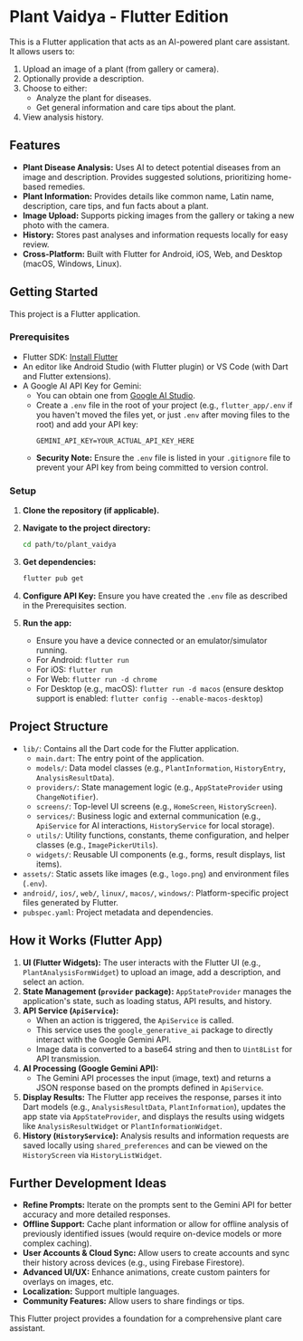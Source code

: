 
# Plant Vaidya - Flutter Edition

This is a Flutter application that acts as an AI-powered plant care assistant. It allows users to:

1.  Upload an image of a plant (from gallery or camera).
2.  Optionally provide a description.
3.  Choose to either:
    *   Analyze the plant for diseases.
    *   Get general information and care tips about the plant.
4.  View analysis history.

## Features

*   **Plant Disease Analysis:** Uses AI to detect potential diseases from an image and description. Provides suggested solutions, prioritizing home-based remedies.
*   **Plant Information:** Provides details like common name, Latin name, description, care tips, and fun facts about a plant.
*   **Image Upload:** Supports picking images from the gallery or taking a new photo with the camera.
*   **History:** Stores past analyses and information requests locally for easy review.
*   **Cross-Platform:** Built with Flutter for Android, iOS, Web, and Desktop (macOS, Windows, Linux).

## Getting Started

This project is a Flutter application.

### Prerequisites

*   Flutter SDK: [Install Flutter](https://flutter.dev/docs/get-started/install)
*   An editor like Android Studio (with Flutter plugin) or VS Code (with Dart and Flutter extensions).
*   A Google AI API Key for Gemini:
    *   You can obtain one from [Google AI Studio](https://aistudio.google.com/app/apikey).
    *   Create a `.env` file in the root of your project (e.g., `flutter_app/.env` if you haven't moved the files yet, or just `.env` after moving files to the root) and add your API key:
        ```
        GEMINI_API_KEY=YOUR_ACTUAL_API_KEY_HERE
        ```
    *   **Security Note:** Ensure the `.env` file is listed in your `.gitignore` file to prevent your API key from being committed to version control.

### Setup

1.  **Clone the repository (if applicable).**
2.  **Navigate to the project directory:**
    ```bash
    cd path/to/plant_vaidya
    ```
3.  **Get dependencies:**
    ```bash
    flutter pub get
    ```
4.  **Configure API Key:**
    Ensure you have created the `.env` file as described in the Prerequisites section.

5.  **Run the app:**
    *   Ensure you have a device connected or an emulator/simulator running.
    *   For Android: `flutter run`
    *   For iOS: `flutter run`
    *   For Web: `flutter run -d chrome`
    *   For Desktop (e.g., macOS): `flutter run -d macos` (ensure desktop support is enabled: `flutter config --enable-macos-desktop`)

## Project Structure

*   `lib/`: Contains all the Dart code for the Flutter application.
    *   `main.dart`: The entry point of the application.
    *   `models/`: Data model classes (e.g., `PlantInformation`, `HistoryEntry`, `AnalysisResultData`).
    *   `providers/`: State management logic (e.g., `AppStateProvider` using `ChangeNotifier`).
    *   `screens/`: Top-level UI screens (e.g., `HomeScreen`, `HistoryScreen`).
    *   `services/`: Business logic and external communication (e.g., `ApiService` for AI interactions, `HistoryService` for local storage).
    *   `utils/`: Utility functions, constants, theme configuration, and helper classes (e.g., `ImagePickerUtils`).
    *   `widgets/`: Reusable UI components (e.g., forms, result displays, list items).
*   `assets/`: Static assets like images (e.g., `logo.png`) and environment files (`.env`).
*   `android/`, `ios/`, `web/`, `linux/`, `macos/`, `windows/`: Platform-specific project files generated by Flutter.
*   `pubspec.yaml`: Project metadata and dependencies.

## How it Works (Flutter App)

1.  **UI (Flutter Widgets):** The user interacts with the Flutter UI (e.g., `PlantAnalysisFormWidget`) to upload an image, add a description, and select an action.
2.  **State Management (`provider` package):** `AppStateProvider` manages the application's state, such as loading status, API results, and history.
3.  **API Service (`ApiService`):**
    *   When an action is triggered, the `ApiService` is called.
    *   This service uses the `google_generative_ai` package to directly interact with the Google Gemini API.
    *   Image data is converted to a base64 string and then to `Uint8List` for API transmission.
4.  **AI Processing (Google Gemini API):**
    *   The Gemini API processes the input (image, text) and returns a JSON response based on the prompts defined in `ApiService`.
5.  **Display Results:** The Flutter app receives the response, parses it into Dart models (e.g., `AnalysisResultData`, `PlantInformation`), updates the app state via `AppStateProvider`, and displays the results using widgets like `AnalysisResultWidget` or `PlantInformationWidget`.
6.  **History (`HistoryService`):** Analysis results and information requests are saved locally using `shared_preferences` and can be viewed on the `HistoryScreen` via `HistoryListWidget`.

## Further Development Ideas

*   **Refine Prompts:** Iterate on the prompts sent to the Gemini API for better accuracy and more detailed responses.
*   **Offline Support:** Cache plant information or allow for offline analysis of previously identified issues (would require on-device models or more complex caching).
*   **User Accounts & Cloud Sync:** Allow users to create accounts and sync their history across devices (e.g., using Firebase Firestore).
*   **Advanced UI/UX:** Enhance animations, create custom painters for overlays on images, etc.
*   **Localization:** Support multiple languages.
*   **Community Features:** Allow users to share findings or tips.

This Flutter project provides a foundation for a comprehensive plant care assistant.
